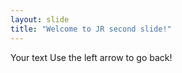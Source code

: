 ```yaml
---
layout: slide
title: "Welcome to JR second slide!"
---
```

Your text
Use the left arrow to go back!
